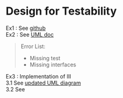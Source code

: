# Design for Testability
Ex1 : See [github](https://github.com/idaskovbjerg/ECSLegacySolutionSWTGrp17.git)  
Ex2 : See [UML doc](Ex2/ECS_UML.png)
> Error List:
>   - Missing test
>   - Missing interfaces  

Ex3 : Implementation of III   
    3.1 See [updated UML diagram](Ex3/ECS_UML_Updated.png)  
    3.2 See    
